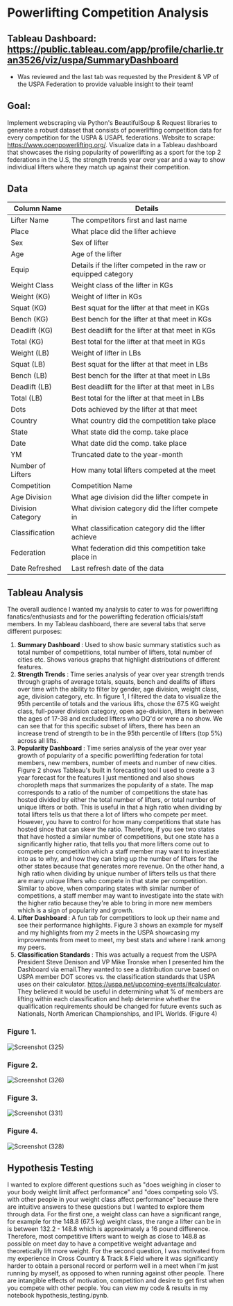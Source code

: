 # Powerlifting Competition Analysis
## Tableau Dashboard: https://public.tableau.com/app/profile/charlie.tran3526/viz/uspa/SummaryDashboard
- Was reviewed and the last tab was requested by the President & VP of the USPA Federation to provide valuable insight to their team!

## Goal: 
Implement webscraping via Python's BeautifulSoup & Request libraries to generate a robust dataset that consists of powerlifting competition data for every competition for the USPA & USAPL federations. Website to scrape: https://www.openpowerlifting.org/. Visualize data in a Tableau dashboard that showcases the rising popularity of powerlifting as a sport for the top 2 federations in the U.S, the strength trends year over year and a way to show individiual lifters where they match up against their competition. 

## Data
Column Name| Details | 
---|---|
Lifter Name| The competitors first and last name |
Place | What place did the lifter achieve|
Sex | Sex of lifter |
Age | Age of the lifter |
Equip | Details if the lifter competed in the raw or equipped category|
Weight Class | Weight class of the lifter in KGs |
Weight (KG) | Weight of lifter in KGs |
Squat (KG) | Best squat for the lifter at that meet in KGs|
Bench (KG) | Best bench for the lifter at that meet in KGs |
Deadlift (KG) | Best deadlift for the lifter at that meet in KGs |
Total (KG) | Best total for the lifter at that meet in KGs |
Weight (LB) | Weight of lifter in LBs |
Squat (LB) | Best squat for the lifter at that meet in LBs|
Bench (LB) | Best bench for the lifter at that meet in LBs |
Deadlift (LB) | Best deadlift for the lifter at that meet in LBs |
Total (LB) | Best total for the lifter at that meet in LBs |
Dots | Dots achieved by the lifter at that meet |
Country | What country did the competition take place|
State | What state did the comp. take place |
Date | What date did the comp. take place |
YM | Truncated date to the year-month |
Number of Lifters | How many total lifters competed at the meet |
Competition | Competition Name|
Age Division | What age division did the lifter compete in |
Division Category | What division category did the lifter compete in|
Classification | What classification category did the lifter achieve |
Federation | What federation did this competition take place in |
Date Refreshed | Last refresh date of the data |

## Tableau Analysis
The overall audience I wanted my analysis to cater to was for powerlifting fanatics/enthusiasts and for the powerlifting federation officials/staff members. In my Tableau dashboard, there are several tabs that serve different purposes:
1. <b> Summary Dashboard </b>: Used to show basic summary statistics such as total number of competitions, total number of lifters, total number of cities etc. Shows various graphs that highlight distributions of different features. 
2. <b> Strength Trends </b> : Time series analysis of year over year strength trends through graphs of average totals, squats, bench and dealifts of lifters over time with the ability to filter by gender, age division, weight class, age, division category, etc. In figure 1, I filtered the data to visualize the 95th percentile of totals and the various lifts, chose the 67.5 KG weight class, full-power division category, open age-division, lifters in between the ages of 17-38 and excluded lifters who DQ'd or were a no show. We can see that for this specific subset of lifters, there has been an increase trend of strength to be in the 95th percentile of lifters (top 5%) across all lifts.
3. <b> Popularity Dashboard </b>: Time series analysis of the year over year growth of popularity of a specific powerlifting federation for total members, new members, number of meets and number of new cities. Figure 2 shows Tableau's built in forecasting tool I used to create a 3 year forecast for the features I just mentioned and also shows choropleth maps that summarizes the popularity of a state. The map corresponds to a ratio of the number of competitions the state has hosted divided by either the total number of lifters, or total number of unique lifters or both. This is useful in that a high ratio when dividing by total lifters tells us that there a lot of lifters who compete per meet. However, you have to control for how many competitions that state has hosted since that can skew the ratio. Therefore, if you see two states that have hosted a similar number of competitions, but one state has a significantly higher ratio, that tells you that more lifters come out to compete per competition which a staff member may want to investiate into as to why, and how they can bring up the number of lifters for the other states because that generates more revenue. On the other hand, a high ratio when dividing by unique number of lifters tells us that there are many unique lifters who compete in that state per competition. Similar to above, when comparing states with similar number of competitions, a staff member may want to investigate into the state with the higher ratio because they're able to bring in more new members which is a sign of popularity and growth.
4. <b> Lifter Dashboard </b>: A fun tab for competitiors to look up their name and see their performance highlights. Figure 3 shows an example for myself and my highlights from my 2 meets in the USPA showcasing my improvements from meet to meet, my best stats and where I rank among my peers. 
5. <b> Classification Standards </b>: This was actually a request from the USPA President Steve Denison and VP Mike Tronske when I presented him the Dashboard via email.They wanted to see a distribution curve based on USPA member DOT scores vs. the classification standards that USPA uses on their calculator. https://uspa.net/upcoming-events/#calculator. They believed it would be useful in determining what % of members are lifting within each classification and help determine whether the qualification requirements should be changed for future events such as Nationals, North American Championships, and IPL Worlds. (Figure 4)

### Figure 1.
![Screenshot (325)](https://github.com/ctran2320/powerlifting/assets/133697095/08ab6013-608b-4c3b-b010-7a57804438bc)

### Figure 2. 
![Screenshot (326)](https://github.com/ctran2320/powerlifting/assets/133697095/f8c42129-9ee8-42b9-867a-b63036509a55)

### Figure 3.
![Screenshot (331)](https://github.com/ctran2320/powerlifting/assets/133697095/0fafa90c-5725-404e-844f-ac898640c342)

### Figure 4. 
![Screenshot (328)](https://github.com/ctran2320/powerlifting/assets/133697095/8f1dbf63-6e94-41ec-bf15-dd8227e1fdaa)


## Hypothesis Testing
I wanted to explore different questions such as "does weighing in closer to your body weight limit affect performance" and "does competing solo VS. with other people in your weight class affect performance" because there are intuitive answers to these questions but I wanted to explore them through data. For the first one, a weight class can have a significant range, for example for the 148.8 (67.5 kg) weight class, the range a lifter can be in is between 132.2 - 148.8 which is approximately a 16 pound difference. Therefore, most competitive lifters want to weigh as close to 148.8 as possible on meet day to have a competitive weight advantage and theoretically lift more weight. For the second question, I was motivated from my experience in Cross Country & Track & Field where it was significantly harder to obtain a personal record or perform well in a meet when I'm just running by myself, as opposed to when running against other people. There are intangible effects of motivation, competition and desire to get first when you compete with other people. You can view my code & results in my notebook hypothesis_testing.ipynb.
